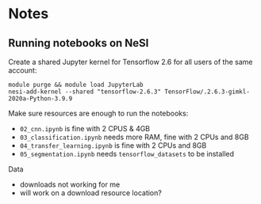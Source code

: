 # Notes

## Running notebooks on NeSI

Create a shared Jupyter kernel for Tensorflow 2.6 for all users of the same account:
```
module purge && module load JupyterLab
nesi-add-kernel --shared "tensorflow-2.6.3" TensorFlow/.2.6.3-gimkl-2020a-Python-3.9.9
```

Make sure resources are enough to run the notebooks:

- `02_cnn.ipynb` is fine with 2 CPUS & 4GB
- `03_classification.ipynb` needs more RAM, fine with 2 CPUs and 8GB
- `04_transfer_learning.ipynb` is fine with 2 CPUs and 8GB
- `05_segmentation.ipynb` needs `tensorflow_datasets` to be installed

Data

- downloads not working for me
- will work on a download resource location?

